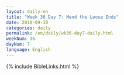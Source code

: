```yaml
---
layout: daily-en
title: "Week 36 Day 7: Mend the Loose Ends"
date: 2018-09-30 
categories: daily
permalink: /en/daily/wk36-day7-daily.html
weekNum: 36
dayNum: 7
language: English
---
```

{% include BibleLinks.html %} 
